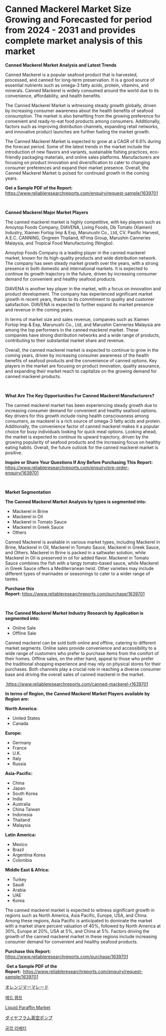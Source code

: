 <p><h1>Canned Mackerel Market Size Growing and Forecasted for period from 2024 - 2031 and provides complete market analysis of this market</h1></p><p><strong>Canned Mackerel Market Analysis and Latest Trends</strong></p>
<p><p>Canned Mackerel is a popular seafood product that is harvested, processed, and canned for long-term preservation. It is a good source of essential nutrients such as omega-3 fatty acids, protein, vitamins, and minerals. Canned Mackerel is widely consumed around the world due to its convenience, affordability, and health benefits.</p><p>The Canned Mackerel Market is witnessing steady growth globally, driven by increasing consumer awareness about the health benefits of seafood consumption. The market is also benefiting from the growing preference for convenient and ready-to-eat food products among consumers. Additionally, factors such as improving distribution channels, expanding retail networks, and innovative product launches are further fueling the market growth.</p><p>The Canned Mackerel Market is expected to grow at a CAGR of 6.6% during the forecast period. Some of the latest trends in the market include the introduction of new flavors and variants, sustainable fishing practices, eco-friendly packaging materials, and online sales platforms. Manufacturers are focusing on product innovation and diversification to cater to changing consumer preferences and expand their market presence. Overall, the Canned Mackerel Market is poised for continued growth in the coming years.</p></p>
<p><strong>Get a Sample PDF of the Report:&nbsp;</strong> <a href="https://www.reliableresearchreports.com/enquiry/request-sample/1639701">https://www.reliableresearchreports.com/enquiry/request-sample/1639701</a></p>
<p>&nbsp;</p>
<p><strong>Canned Mackerel Major Market Players</strong></p>
<p><p>The canned mackerel market is highly competitive, with key players such as Amoytop Foods Company, DIAVENA, Lixing Foods, Db Tomato (Xiamen) Industry, Xiamen Fortop Imp & Exp, Marunushi Co., Ltd, CV. Pasific Harvest, A.E.C. CANNING, Ongreen Thailand, KFima Group, Marushin Canneries Malaysia, and Tropical Food Manufacturing (Ningbo).</p><p>Amoytop Foods Company is a leading player in the canned mackerel market, known for its high-quality products and wide distribution network. The company has seen steady market growth over the years, with a strong presence in both domestic and international markets. It is expected to continue its growth trajectory in the future, driven by increasing consumer demand for convenient and healthy seafood products.</p><p>DIAVENA is another key player in the market, with a focus on innovation and product development. The company has experienced significant market growth in recent years, thanks to its commitment to quality and customer satisfaction. DIAVENA is expected to further expand its market presence and revenue in the coming years.</p><p>In terms of market size and sales revenue, companies such as Xiamen Fortop Imp & Exp, Marunushi Co., Ltd, and Marushin Canneries Malaysia are among the top performers in the canned mackerel market. These companies have strong distribution networks and a wide range of products, contributing to their substantial market share and revenue.</p><p>Overall, the canned mackerel market is expected to continue to grow in the coming years, driven by increasing consumer awareness of the health benefits of seafood products and the convenience of canned options. Key players in the market are focusing on product innovation, quality assurance, and expanding their market reach to capitalize on the growing demand for canned mackerel products.</p></p>
<p>&nbsp;</p>
<p><strong>What Are The Key Opportunities For Canned Mackerel Manufacturers?</strong></p>
<p><p>The canned mackerel market has been experiencing steady growth due to increasing consumer demand for convenient and healthy seafood options. Key drivers for this growth include rising health consciousness among consumers, as mackerel is a rich source of omega-3 fatty acids and protein. Additionally, the convenience factor of canned mackerel makes it a popular choice for busy individuals looking for quick meal options. Looking ahead, the market is expected to continue its upward trajectory, driven by the growing popularity of seafood products and the increasing focus on healthy eating habits. Overall, the future outlook for the canned mackerel market is positive.</p></p>
<p><strong>Inquire or Share Your Questions If Any Before Purchasing This Report:</strong> <a href="https://www.reliableresearchreports.com/enquiry/pre-order-enquiry/1639701">https://www.reliableresearchreports.com/enquiry/pre-order-enquiry/1639701</a></p>
<p>&nbsp;</p>
<p><strong>Market Segmentation</strong></p>
<p><strong>The Canned Mackerel Market Analysis by types is segmented into:</strong></p>
<p><ul><li>Mackerel in Brine</li><li>Mackerel in Oil</li><li>Mackerel in Tomato Sauce</li><li>Mackerel in Greek Sauce</li><li>Others</li></ul></p>
<p><p>Canned Mackerel is available in various market types, including Mackerel in Brine, Mackerel in Oil, Mackerel in Tomato Sauce, Mackerel in Greek Sauce, and Others. Mackerel in Brine is packed in a saltwater solution, while Mackerel in Oil is preserved in oil for added flavor. Mackerel in Tomato Sauce combines the fish with a tangy tomato-based sauce, while Mackerel in Greek Sauce offers a Mediterranean twist. Other varieties may include different types of marinades or seasonings to cater to a wider range of tastes.</p></p>
<p><strong>Purchase this Report:&nbsp;</strong><a href="https://www.reliableresearchreports.com/purchase/1639701">https://www.reliableresearchreports.com/purchase/1639701</a></p>
<p>&nbsp;</p>
<p><strong>The Canned Mackerel Market Industry Research by Application is segmented into:</strong></p>
<p><ul><li>Online Sale</li><li>Offline Sale</li></ul></p>
<p><p>Canned mackerel can be sold both online and offline, catering to different market segments. Online sales provide convenience and accessibility to a wide range of customers who prefer to purchase items from the comfort of their homes. Offline sales, on the other hand, appeal to those who prefer the traditional shopping experience and may rely on physical stores for their purchases. Both channels play a crucial role in reaching a diverse consumer base and driving the overall sales of canned mackerel in the market.</p></p>
<p><a href="https://www.reliableresearchreports.com/canned-mackerel-r1639701">&nbsp;https://www.reliableresearchreports.com/canned-mackerel-r1639701</a></p>
<p><strong>In terms of Region, the Canned Mackerel Market Players available by Region are:</strong></p>
<p>
    <p> <strong> North America: </strong>
        <ul>
            <li>United States</li>
            <li>Canada</li>
        </ul>
        </p> 
    <p> <strong> Europe: </strong>
        <ul>
            <li>Germany</li>
            <li>France</li>
            <li>U.K.</li>
            <li>Italy</li>
            <li>Russia</li>
        </ul>
        </p> 
    <p> <strong> Asia-Pacific: </strong>
        <ul>
            <li>China</li>
            <li>Japan</li>
            <li>South Korea</li>
            <li>India</li>
            <li>Australia</li>
            <li>China Taiwan</li>
            <li>Indonesia</li>
            <li>Thailand</li>
            <li>Malaysia</li>
        </ul>
        </p> 
    <p> <strong> Latin America: </strong>
        <ul>
            <li>Mexico</li>
            <li>Brazil</li>
            <li>Argentina Korea</li>
            <li>Colombia</li>
        </ul>
        </p> 
    <p> <strong> Middle East & Africa: </strong>
        <ul>
            <li>Turkey</li>
            <li>Saudi</li>
            <li>Arabia</li>
            <li>UAE</li>
            <li>Korea</li>
        </ul>
    </p>
    </p>
<p><p>The canned mackerel market is expected to witness significant growth in regions such as North America, Asia Pacific, Europe, USA, and China. Among these regions, Asia Pacific is anticipated to dominate the market with a market share percent valuation of 40%, followed by North America at 30%, Europe at 20%, USA at 5%, and China at 5%. Factors driving the growth of the canned mackerel market in these regions include increasing consumer demand for convenient and healthy seafood products.</p></p>
<p><strong>Purchase this Report: </strong><a href="https://www.reliableresearchreports.com/purchase/1639701">https://www.reliableresearchreports.com/purchase/1639701</a></p>
<p>&nbsp;<strong>Get a Sample PDF of the Report:&nbsp;&nbsp;</strong><a href="https://www.reliableresearchreports.com/enquiry/request-sample/1639701">https://www.reliableresearchreports.com/enquiry/request-sample/1639701</a></p>
<p><strong></strong></p>
<p><p><a href="https://github.com/xtkhtofdt934839/Market-Research-Report-List-1/blob/main/794213119314.md">オレンジマーマレード</a></p><p><a href="https://github.com/rsg307664904/Market-Research-Report-List-1/blob/main/311781917883.md">헤드 램프</a></p><p><a href="https://issuu.com/reportprime-2/docs/liquid-paraffin-market-size-2030.pptx">Liquid Paraffin Market</a></p><p><a href="https://github.com/ddwcuskozol07187/Market-Research-Report-List-1/blob/main/312232519315.md">ダイヤフラム真空ポンプ</a></p><p><a href="https://github.com/PercyHagernes9778/Market-Research-Report-List-1/blob/main/698594917884.md">공압 리베터</a></p></p>